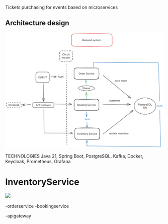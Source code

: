 Tickets purchasing for events based on microservices

## Architecture design

![Diseño de Arquitectura](inventoryservice/docs/architecture-design/Diagram.png)

TECHNOLOGIES
Java 21, Spring Boot, PostgreSQL, Kafka, Docker, Keycloak, Prometheus, Grafana


# InventoryService
![](docs/documentationswagger/InventoryService_swagger.JPG)


-orderservice
-bookingservice

-apigateway


